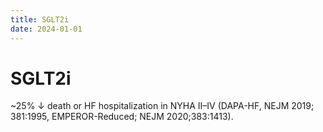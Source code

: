 ```yaml
---
title: SGLT2i
date: 2024-01-01
---
```

# SGLT2i


~25% ↓ death or HF hospitalization in NYHA II–IV (DAPA-HF, NEJM 2019; 381:1995, EMPEROR-Reduced; NEJM 2020;383:1413).
